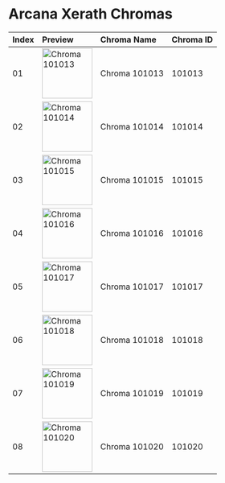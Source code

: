 # Arcana Xerath Chromas

| Index | Preview | Chroma Name | Chroma ID |
|:---|:---|:---|:---|
| 01 | <img src='https://raw.communitydragon.org/latest/plugins/rcp-be-lol-game-data/global/default/v1/champion-chroma-images/101/101013.png' alt='Chroma 101013' width='100'> | Chroma 101013 | 101013 |
| 02 | <img src='https://raw.communitydragon.org/latest/plugins/rcp-be-lol-game-data/global/default/v1/champion-chroma-images/101/101014.png' alt='Chroma 101014' width='100'> | Chroma 101014 | 101014 |
| 03 | <img src='https://raw.communitydragon.org/latest/plugins/rcp-be-lol-game-data/global/default/v1/champion-chroma-images/101/101015.png' alt='Chroma 101015' width='100'> | Chroma 101015 | 101015 |
| 04 | <img src='https://raw.communitydragon.org/latest/plugins/rcp-be-lol-game-data/global/default/v1/champion-chroma-images/101/101016.png' alt='Chroma 101016' width='100'> | Chroma 101016 | 101016 |
| 05 | <img src='https://raw.communitydragon.org/latest/plugins/rcp-be-lol-game-data/global/default/v1/champion-chroma-images/101/101017.png' alt='Chroma 101017' width='100'> | Chroma 101017 | 101017 |
| 06 | <img src='https://raw.communitydragon.org/latest/plugins/rcp-be-lol-game-data/global/default/v1/champion-chroma-images/101/101018.png' alt='Chroma 101018' width='100'> | Chroma 101018 | 101018 |
| 07 | <img src='https://raw.communitydragon.org/latest/plugins/rcp-be-lol-game-data/global/default/v1/champion-chroma-images/101/101019.png' alt='Chroma 101019' width='100'> | Chroma 101019 | 101019 |
| 08 | <img src='https://raw.communitydragon.org/latest/plugins/rcp-be-lol-game-data/global/default/v1/champion-chroma-images/101/101020.png' alt='Chroma 101020' width='100'> | Chroma 101020 | 101020 |
